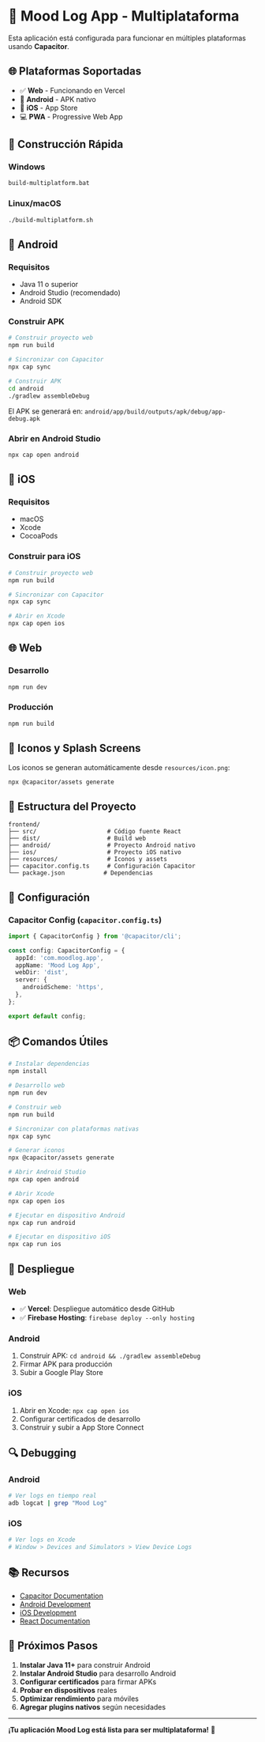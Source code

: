 # 📱 Mood Log App - Multiplataforma

Esta aplicación está configurada para funcionar en múltiples plataformas usando **Capacitor**.

## 🌐 Plataformas Soportadas

- ✅ **Web** - Funcionando en Vercel
- 📱 **Android** - APK nativo
- 🍎 **iOS** - App Store
- 💻 **PWA** - Progressive Web App

## 🚀 Construcción Rápida

### Windows

```bash
build-multiplatform.bat
```

### Linux/macOS

```bash
./build-multiplatform.sh
```

## 📱 Android

### Requisitos

- Java 11 o superior
- Android Studio (recomendado)
- Android SDK

### Construir APK

```bash
# Construir proyecto web
npm run build

# Sincronizar con Capacitor
npx cap sync

# Construir APK
cd android
./gradlew assembleDebug
```

El APK se generará en: `android/app/build/outputs/apk/debug/app-debug.apk`

### Abrir en Android Studio

```bash
npx cap open android
```

## 🍎 iOS

### Requisitos

- macOS
- Xcode
- CocoaPods

### Construir para iOS

```bash
# Construir proyecto web
npm run build

# Sincronizar con Capacitor
npx cap sync

# Abrir en Xcode
npx cap open ios
```

## 🌐 Web

### Desarrollo

```bash
npm run dev
```

### Producción

```bash
npm run build
```

## 🎨 Iconos y Splash Screens

Los iconos se generan automáticamente desde `resources/icon.png`:

```bash
npx @capacitor/assets generate
```

## 📁 Estructura del Proyecto

```
frontend/
├── src/                    # Código fuente React
├── dist/                   # Build web
├── android/                # Proyecto Android nativo
├── ios/                    # Proyecto iOS nativo
├── resources/              # Iconos y assets
├── capacitor.config.ts     # Configuración Capacitor
└── package.json           # Dependencias
```

## 🔧 Configuración

### Capacitor Config (`capacitor.config.ts`)

```typescript
import { CapacitorConfig } from '@capacitor/cli';

const config: CapacitorConfig = {
  appId: 'com.moodlog.app',
  appName: 'Mood Log App',
  webDir: 'dist',
  server: {
    androidScheme: 'https',
  },
};

export default config;
```

## 📦 Comandos Útiles

```bash
# Instalar dependencias
npm install

# Desarrollo web
npm run dev

# Construir web
npm run build

# Sincronizar con plataformas nativas
npx cap sync

# Generar iconos
npx @capacitor/assets generate

# Abrir Android Studio
npx cap open android

# Abrir Xcode
npx cap open ios

# Ejecutar en dispositivo Android
npx cap run android

# Ejecutar en dispositivo iOS
npx cap run ios
```

## 🚀 Despliegue

### Web

- ✅ **Vercel**: Despliegue automático desde GitHub
- ✅ **Firebase Hosting**: `firebase deploy --only hosting`

### Android

1. Construir APK: `cd android && ./gradlew assembleDebug`
2. Firmar APK para producción
3. Subir a Google Play Store

### iOS

1. Abrir en Xcode: `npx cap open ios`
2. Configurar certificados de desarrollo
3. Construir y subir a App Store Connect

## 🔍 Debugging

### Android

```bash
# Ver logs en tiempo real
adb logcat | grep "Mood Log"
```

### iOS

```bash
# Ver logs en Xcode
# Window > Devices and Simulators > View Device Logs
```

## 📚 Recursos

- [Capacitor Documentation](https://capacitorjs.com/docs)
- [Android Development](https://developer.android.com/)
- [iOS Development](https://developer.apple.com/ios/)
- [React Documentation](https://reactjs.org/docs)

## 🎯 Próximos Pasos

1. **Instalar Java 11+** para construir Android
2. **Instalar Android Studio** para desarrollo Android
3. **Configurar certificados** para firmar APKs
4. **Probar en dispositivos** reales
5. **Optimizar rendimiento** para móviles
6. **Agregar plugins nativos** según necesidades

---

**¡Tu aplicación Mood Log está lista para ser multiplataforma!** 🎉

